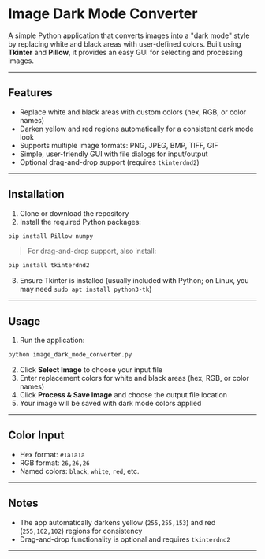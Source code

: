 # Image Dark Mode Converter

A simple Python application that converts images into a "dark mode" style by replacing white and black areas with user-defined colors. Built using **Tkinter** and **Pillow**, it provides an easy GUI for selecting and processing images.

---

## Features

- Replace white and black areas with custom colors (hex, RGB, or color names)  
- Darken yellow and red regions automatically for a consistent dark mode look  
- Supports multiple image formats: PNG, JPEG, BMP, TIFF, GIF  
- Simple, user-friendly GUI with file dialogs for input/output  
- Optional drag-and-drop support (requires `tkinterdnd2`)  

---

## Installation

1. Clone or download the repository  
2. Install the required Python packages:

```bash
pip install Pillow numpy
````

> For drag-and-drop support, also install:

```bash
pip install tkinterdnd2
```

3. Ensure Tkinter is installed (usually included with Python; on Linux, you may need `sudo apt install python3-tk`)

---

## Usage

1. Run the application:

```bash
python image_dark_mode_converter.py
```

2. Click **Select Image** to choose your input file
3. Enter replacement colors for white and black areas (hex, RGB, or color names)
4. Click **Process & Save Image** and choose the output file location
5. Your image will be saved with dark mode colors applied

---

## Color Input

* Hex format: `#1a1a1a`
* RGB format: `26,26,26`
* Named colors: `black`, `white`, `red`, etc.

---

## Notes

* The app automatically darkens yellow (`255,255,153`) and red (`255,102,102`) regions for consistency
* Drag-and-drop functionality is optional and requires `tkinterdnd2`

---
<!-- 
_______/\\\\\\\_______/\\\_____________        
 ______\/////\\\______\/\\\_____________       
  __________\/\\\______\/\\\_____________      
   __________\/\\\______\/\\\_____________     
    __________\/\\\______\/\\\_____________    
     __________\/\\\______\/\\\_____________   
      ___/\\\___\/\\\______\/\\\_____________  
       __\//\\\\\\\\\_______\/\\\\\\\\\\\\\___ 
        ___\/////////________\/////////////____ 
-->

